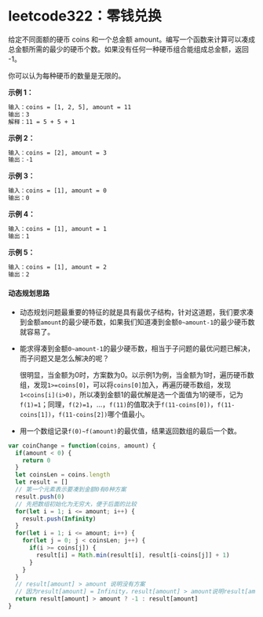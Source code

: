 # leetcode322：零钱兑换

给定不同面额的硬币 coins 和一个总金额 amount。编写一个函数来计算可以凑成总金额所需的最少的硬币个数。如果没有任何一种硬币组合能组成总金额，返回 -1。

你可以认为每种硬币的数量是无限的。

**示例 1：**

```tex 输入：coins = [1, 2, 5], amount = 11
输入：coins = [1, 2, 5], amount = 11
输出：3 
解释：11 = 5 + 5 + 1
```

**示例 2：**

```tex 
输入：coins = [2], amount = 3
输出：-1
```

**示例 3：**

```tex
输入：coins = [1], amount = 0
输出：0
```

**示例 4：**

```tex
输入：coins = [1], amount = 1
输出：1
```

**示例 5：**

```tex
输入：coins = [1], amount = 2
输出：2
```

#### 动态规划思路

- 动态规划问题最重要的特征的就是具有最优子结构，针对这道题，我们要求凑到金额`amount`的最少硬币数，如果我们知道凑到金额`0~amount-1`的最少硬币数就容易了。

- 能求得凑到金额`0~amount-1`的最少硬币数，相当于子问题的最优问题已解决，而子问题又是怎么解决的呢？

  很明显，当金额为0时，方案数为0。以示例1为例，当金额为1时，遍历硬币数组，发现`1>=coins[0]`，可以将`coins[0]`加入，再遍历硬币数组，发现`1<coins[i](i>0)`，所以凑到金额1的最优解是选一个面值为1的硬币，记为`f(1)=1`；同理，`f(2)=1`，...，`f(11)`的值取决于`f(11-coins[0])`，`f(11-coins[1])`，`f(11-coins[2])`哪个值最小。

- 用一个数组记录`f(0)~f(amount)`的最优值，结果返回数组的最后一个数。

```javascript
var coinChange = function(coins, amount) {
  if(amount < 0) {
    return 0
  }
  let coinsLen = coins.length 
  let result = []
  // 第一个元素表示要凑到金额0有0种方案
  result.push(0)
  // 先把数组初始化为无穷大，便于后面的比较
  for(let i = 1; i <= amount; i++) {
    result.push(Infinity)
  }
  for(let i = 1; i <= amount; i++) {
    for(let j = 0; j < coinsLen; j++) {
      if(i >= coins[j]) {
        result[i] = Math.min(result[i], result[i-coins[j]] + 1)
      }
    }
  }
  // result[amount] > amount 说明没有方案
  // 因为result[amount] = Infinity，result[amount] > amount说明result[amount]没有被修改过
  return result[amount] > amount ? -1 : result[amount]
}
```



